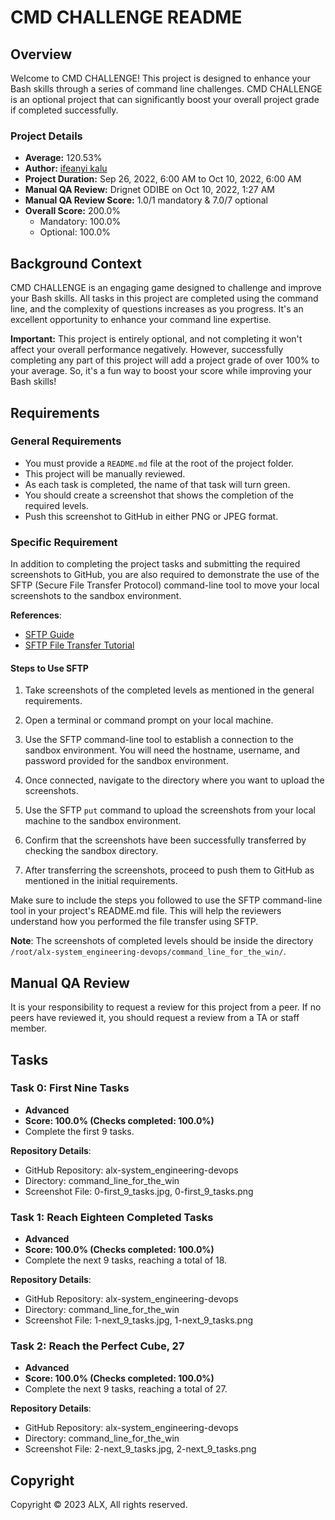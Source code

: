# CMD CHALLENGE README

## Overview

Welcome to CMD CHALLENGE! This project is designed to enhance your Bash skills through a series of command line challenges. CMD CHALLENGE is an optional project that can significantly boost your overall project grade if completed successfully.

### Project Details

- **Average:** 120.53%
- **Author:** [ifeanyi kalu](http://github.com/fazzy12)
- **Project Duration:** Sep 26, 2022, 6:00 AM to Oct 10, 2022, 6:00 AM
- **Manual QA Review:** Drignet ODIBE on Oct 10, 2022, 1:27 AM
- **Manual QA Review Score:** 1.0/1 mandatory & 7.0/7 optional
- **Overall Score:** 200.0%
  - Mandatory: 100.0%
  - Optional: 100.0%

## Background Context

CMD CHALLENGE is an engaging game designed to challenge and improve your Bash skills. All tasks in this project are completed using the command line, and the complexity of questions increases as you progress. It's an excellent opportunity to enhance your command line expertise.

**Important:** This project is entirely optional, and not completing it won't affect your overall performance negatively. However, successfully completing any part of this project will add a project grade of over 100% to your average. So, it's a fun way to boost your score while improving your Bash skills!

## Requirements

### General Requirements

- You must provide a `README.md` file at the root of the project folder.
- This project will be manually reviewed.
- As each task is completed, the name of that task will turn green.
- You should create a screenshot that shows the completion of the required levels.
- Push this screenshot to GitHub in either PNG or JPEG format.

### Specific Requirement

In addition to completing the project tasks and submitting the required screenshots to GitHub, you are also required to demonstrate the use of the SFTP (Secure File Transfer Protocol) command-line tool to move your local screenshots to the sandbox environment.

**References**:
- [SFTP Guide](https://man.openbsd.org/sftp)
- [SFTP File Transfer Tutorial](https://www.digitalocean.com/community/tutorials/how-to-use-sftp-to-securely-transfer-files-with-a-remote-server)

#### Steps to Use SFTP

1. Take screenshots of the completed levels as mentioned in the general requirements.

2. Open a terminal or command prompt on your local machine.

3. Use the SFTP command-line tool to establish a connection to the sandbox environment. You will need the hostname, username, and password provided for the sandbox environment.

4. Once connected, navigate to the directory where you want to upload the screenshots.

5. Use the SFTP `put` command to upload the screenshots from your local machine to the sandbox environment.

6. Confirm that the screenshots have been successfully transferred by checking the sandbox directory.

7. After transferring the screenshots, proceed to push them to GitHub as mentioned in the initial requirements.

Make sure to include the steps you followed to use the SFTP command-line tool in your project's README.md file. This will help the reviewers understand how you performed the file transfer using SFTP.

**Note**: The screenshots of completed levels should be inside the directory `/root/alx-system_engineering-devops/command_line_for_the_win/`.

## Manual QA Review

It is your responsibility to request a review for this project from a peer. If no peers have reviewed it, you should request a review from a TA or staff member.

## Tasks

### Task 0: First Nine Tasks

- **Advanced**
- **Score: 100.0% (Checks completed: 100.0%)**
- Complete the first 9 tasks.

**Repository Details**:
- GitHub Repository: alx-system_engineering-devops
- Directory: command_line_for_the_win
- Screenshot File: 0-first_9_tasks.jpg, 0-first_9_tasks.png

### Task 1: Reach Eighteen Completed Tasks

- **Advanced**
- **Score: 100.0% (Checks completed: 100.0%)**
- Complete the next 9 tasks, reaching a total of 18.

**Repository Details**:
- GitHub Repository: alx-system_engineering-devops
- Directory: command_line_for_the_win
- Screenshot File: 1-next_9_tasks.jpg, 1-next_9_tasks.png

### Task 2: Reach the Perfect Cube, 27

- **Advanced**
- **Score: 100.0% (Checks completed: 100.0%)**
- Complete the next 9 tasks, reaching a total of 27.

**Repository Details**:
- GitHub Repository: alx-system_engineering-devops
- Directory: command_line_for_the_win
- Screenshot File: 2-next_9_tasks.jpg, 2-next_9_tasks.png

## Copyright

Copyright © 2023 ALX, All rights reserved.
